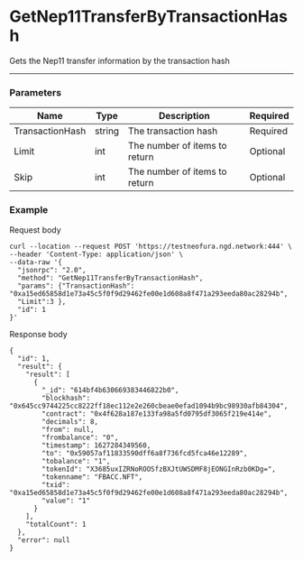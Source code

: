 # GetNep11TransferByTransactionHash
Gets the Nep11 transfer information by the transaction hash
<hr>

### Parameters

|    Name    | Type | Description | Required |
| ---------- | --- |    ------    | ----|
| TransactionHash     | string| The transaction hash | Required |
| Limit    | int|  The number of items to return| Optional|
| Skip    | int|  The number of items to return| Optional |


### Example

Request body

```
curl --location --request POST 'https://testneofura.ngd.network:444' \
--header 'Content-Type: application/json' \
--data-raw '{
  "jsonrpc": "2.0",
  "method": "GetNep11TransferByTransactionHash",
  "params": {"TransactionHash": "0xa15ed65858d1e73a45c5f0f9d29462fe00e1d608a8f471a293eeda80ac28294b",
  "Limit":3 },
  "id": 1
}'
```
Response body

```json5
{
  "id": 1,
  "result": {
    "result": [
      {
        "_id": "614bf4b630669383446822b0",
        "blockhash": "0x645cc9744225cc8222ff18ec112e2e260cbeae0efad1094b9bc98930afb84304",
        "contract": "0x4f628a187e133fa98a5fd0795df3065f219e414e",
        "decimals": 8,
        "from": null,
        "frombalance": "0",
        "timestamp": 1627284349560,
        "to": "0x59057af11833590dff6a8f736fcd5fca46e12289",
        "tobalance": "1",
        "tokenId": "X3685uxIZRNoROOSfzBXJtUWSDMF8jEONGInRzb0KDg=",
        "tokenname": "FBACC.NFT",
        "txid": "0xa15ed65858d1e73a45c5f0f9d29462fe00e1d608a8f471a293eeda80ac28294b",
        "value": "1"
      }
    ],
    "totalCount": 1
  },
  "error": null
}
```
